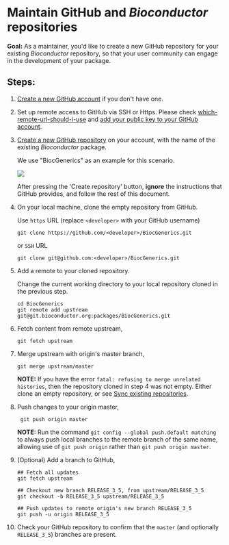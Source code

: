 # Maintain GitHub and _Bioconductor_ repositories

__Goal:__ As a maintainer, you'd like to create a new GitHub
repository for your existing _Bioconductor_ repository, so that your
user community can engage in the development of your package.

## Steps:

1.  [Create a new GitHub account][] if you don't have one.

1.  Set up remote access to GitHub via SSH or Https.  Please check
    [which-remote-url-should-i-use][] and
    [add your public key to your GitHub account][].

1.  [Create a new GitHub repository][] on your account, with the name
    of the existing _Bioconductor_ package.

    We use "BiocGenerics" as an example for this scenario.

    ![](/images/git/create_repo.png)

    After pressing the 'Create repository' button, __ignore__ the
    instructions that GitHub provides, and follow the rest of this
    document.

1.  On your local machine, clone the empty repository from GitHub.

    Use `https` URL (replace `<developer>` with your GitHub username)

        git clone https://github.com/<developer>/BiocGenerics.git

    or `SSH` URL

        git clone git@github.com:<developer>/BiocGenerics.git

1.  Add a remote to your cloned repository.

    Change the current working directory to your local repository
    cloned in the previous step.

        cd BiocGenerics
        git remote add upstream git@git.bioconductor.org:packages/BiocGenerics.git

1.  Fetch content from remote upstream,

        git fetch upstream

1.  Merge upstream with origin's master branch,

        git merge upstream/master

    __NOTE:__ If you have the error `fatal: refusing to merge
    unrelated histories`, then the repository cloned in step 4 was not
    empty. Either clone an empty repository, or see
    [Sync existing repositories][].

1. Push changes to your origin master,

        git push origin master

    __NOTE:__ Run the command `git config --global push.default
    matching` to always push local branches to the remote branch of
    the same name, allowing use of `git push origin` rather than `git
    push origin master`.

1.  (Optional) Add a branch to GitHub,

        ## Fetch all updates
        git fetch upstream

        ## Checkout new branch RELEASE_3_5, from upstream/RELEASE_3_5
        git checkout -b RELEASE_3_5 upstream/RELEASE_3_5

        ## Push updates to remote origin's new branch RELEASE_3_5
        git push -u origin RELEASE_3_5

1. Check your GitHub repository to confirm that the `master` (and
   optionally `RELEASE_3_5`) branches are present.

[Create a new GitHub account]: https://help.github.com/articles/signing-up-for-a-new-github-account/
[Create a new GitHub repository]: https://help.github.com/articles/create-a-repo/
[Sync existing repositories]: ../sync-existing-repositories
[which-remote-url-should-i-use]: https://help.github.com/articles/which-remote-url-should-i-use/
[add your public key to your GitHub account]: https://help.github.com/articles/connecting-to-github-with-ssh/
